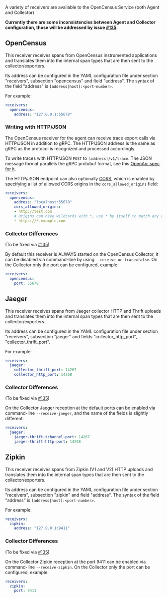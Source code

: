 A variety of receivers are available to the OpenCensus Service (both Agent and Collector)

__Currently there are some inconsistencies between Agent and Collector configuration, those will be addressed by issue
[#135](https://github.com/census-instrumentation/opencensus-service/issues/135).__ 

## OpenCensus

This receiver receives spans from OpenCensus instrumented applications and translates them into the internal span types that are then sent to the collector/exporters.

Its address can be configured in the YAML configuration file under section "receivers", subsection "opencensus" and field "address". The syntax of the field "address" is `[address|host]:<port-number>`.

For example:

```yaml
receivers:
  opencensus:
    address: "127.0.0.1:55678"
```
### Writing with HTTP/JSON 

The OpenCensus receiver for the agent can receive trace export calls via
HTTP/JSON in addition to gRPC. The HTTP/JSON address is the same as gRPC as the
protocol is recognized and processed accordingly.

To write traces with HTTP/JSON `POST` to `[address]/v1/trace`. The JSON message
format parallels the gRPC protobuf format, see this [OpenApi spec for it](https://github.com/census-instrumentation/opencensus-proto/blob/master/gen-openapi/opencensus/proto/agent/trace/v1/trace_service.swagger.json).

The HTTP/JSON endpoint can also optionally 
[CORS](https://fetch.spec.whatwg.org/#cors-protocol), which is enabled by
specifying a list of allowed CORS origins in the `cors_allowed_origins` field:

```yaml
receivers:
  opencensus:
    address: "localhost:55678"
    cors_allowed_origins:
    - http://test.com
    # Origins can have wildcards with *, use * by itself to match any origin.
    - https://*.example.com  
```

### Collector Differences
(To be fixed via [#135](https://github.com/census-instrumentation/opencensus-service/issues/135))

By default this receiver is ALWAYS started on the OpenCensus Collector, it can be disabled via command-line by
using `--receive-oc-trace=false`. On the Collector only the port can be configured, example:

```yaml
receivers:
  opencensus:
    port: 55678
```

## Jaeger

This receiver receives spans from Jaeger collector HTTP and Thrift uploads and translates them into the internal span types that are then sent to the collector/exporters.

Its address can be configured in the YAML configuration file under section "receivers", subsection "jaeger" and fields "collector_http_port", "collector_thrift_port".

For example:

```yaml
receivers:
  jaeger:
    collector_thrift_port: 14267
    collector_http_port: 14268
```

### Collector Differences
(To be fixed via [#135](https://github.com/census-instrumentation/opencensus-service/issues/135))
 
On the Collector Jaeger reception at the default ports can be enabled via command-line `--receive-jaeger`, and the name of the fields is slightly different:

```yaml
receivers:
  jaeger:
    jaeger-thrift-tchannel-port: 14267
    jaeger-thrift-http-port: 14268
```

## Zipkin

This receiver receives spans from Zipkin (V1 and V2) HTTP uploads and translates them into the internal span types that are then sent to the collector/exporters.

Its address can be configured in the YAML configuration file under section "receivers", subsection "zipkin" and field "address".  The syntax of the field "address" is `[address|host]:<port-number>`.

For example:

```yaml
receivers:
  zipkin:
    address: "127.0.0.1:9411"
```

### Collector Differences
(To be fixed via [#135](https://github.com/census-instrumentation/opencensus-service/issues/135))
 
On the Collector Zipkin reception at the port 9411 can be enabled via command-line `--receive-zipkin`. On the Collector only the port can be configured, example:

```yaml
receivers:
  zipkin:
    port: 9411
```
